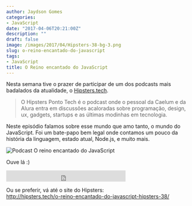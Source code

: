 ```yaml
---
author: Jaydson Gomes
categories:
- JavaScript
date: "2017-04-06T20:21:00Z"
description: ""
draft: false
image: /images/2017/04/Hipsters-38-bg-3.png
slug: o-reino-encantado-do-javascript
tags:
- JavaScript
title: O Reino encantado do JavaScript
---
```


Nesta semana tive o prazer de participar de um dos podcasts mais badalados da atualidade, o [Hipsters.tech](http://hipsters.tech).  

> O Hipsters Ponto Tech é o podcast onde o pessoal da Caelum e da Alura entra em discussões acaloradas sobre programação, design, ux, gadgets, startups e as últimas modinhas em tecnologia.

Neste episódio falamos sobre esse mundo que amo tanto, o mundo do JavaScript. Foi um bate-papo bem legal onde contamos um pouco da história da linguagem, estado atual, Node.js, e muito mais.  

![Podcast O reino encantado do JavaScript](/images/2017/04/Hipsters-38-1.png)

Ouve lá :)
<iframe width="320" height="30" src="https://hipsters.tech/?powerpress_embed=827-podcast&amp;powerpress_player=mediaelement-audio" frameborder="0" scrolling="no"></iframe>

Ou se preferir, vá até o site do Hipsters:  
http://hipsters.tech/o-reino-encantado-do-javascript-hipsters-38/